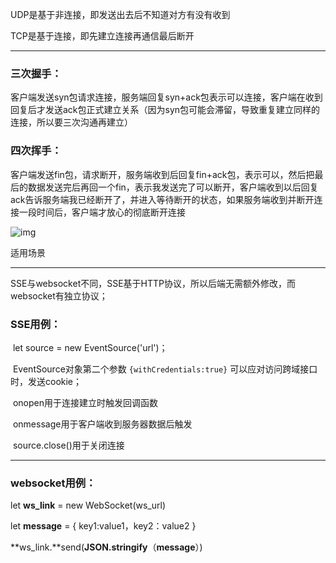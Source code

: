 UDP是基于非连接，即发送出去后不知道对方有没有收到

TCP是基于连接，即先建立连接再通信最后断开

------

### 三次握手：

客户端发送syn包请求连接，服务端回复syn+ack包表示可以连接，客户端在收到回复后才发送ack包正式建立关系（因为syn包可能会滞留，导致重复建立同样的连接，所以要三次沟通再建立）

### 四次挥手：

客户端发送fin包，请求断开，服务端收到后回复fin+ack包，表示可以，然后把最后的数据发送完后再回一个fin，表示我发送完了可以断开，客户端收到以后回复ack告诉服务端我已经断开了，并进入等待断开的状态，如果服务端收到并断开连接一段时间后，客户端才放心的彻底断开连接

![img](https://upload-images.jianshu.io/upload_images/6322775-739bb1a0c88d5f91.png?imageMogr2/auto-orient/strip%7CimageView2/2/w/1240)

适用场景

------

SSE与websocket不同，SSE基于HTTP协议，所以后端无需额外修改，而websocket有独立协议；

### SSE用例：

​    let source = new EventSource('url')；

​    EventSource对象第二个参数 `{withCredentials:true}` 可以应对访问跨域接口时，发送cookie；

​    onopen用于连接建立时触发回调函数

​    onmessage用于客户端收到服务器数据后触发

​    source.close()用于关闭连接

------

### websocket用例：

  let **ws_link** = new WebSocket(ws_url)

  let **message** = { key1:value1，key2：value2 }

  **ws_link.**send(**JSON.stringify**（**message**）)
